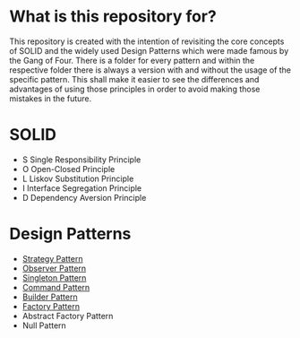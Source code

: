 # What is this repository for?

This repository is created with the intention of revisiting the core concepts of SOLID and the widely used Design Patterns which were made famous by the Gang of Four.
There is a folder for every pattern and within the respective folder there is always a version with and without the usage of the specific pattern. This shall make it easier to see the differences and advantages of using those principles in order to avoid making those mistakes in the future.

# SOLID

- S Single Responsibility Principle
- O Open-Closed Principle
- L Liskov Substitution Principle
- I Interface Segregation Principle
- D Dependency Aversion Principle

# Design Patterns

- [Strategy Pattern](https://github.com/furkan-asani/Design-Patterns/tree/main/StrategyPattern)
- [Observer Pattern](https://github.com/furkan-asani/Design-Patterns/tree/main/ObserverPattern)
- [Singleton Pattern](https://github.com/furkan-asani/Design-Patterns/tree/main/SingletonPattern)
- [Command Pattern](https://github.com/furkan-asani/Design-Patterns/tree/main/CommandPattern)
- <a href="https://github.com/furkan-asani/Design-Patterns/tree/main/BuilderPattern" target="_blank">Builder Pattern</a>
- [Factory Pattern](https://github.com/furkan-asani/Design-Patterns/tree/main/FactoryPattern)
- Abstract Factory Pattern
- Null Pattern
